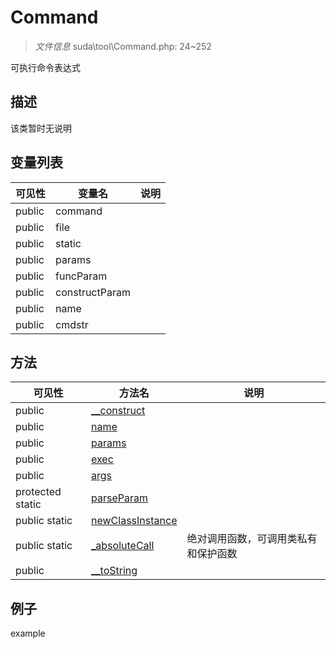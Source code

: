 #  Command 

> *文件信息* suda\tool\Command.php: 24~252


可执行命令表达式


## 描述



该类暂时无说明
 
## 变量列表
| 可见性 |  变量名   | 说明 |
|--------|----|------|
 | public    | command | | 
 | public    | file | | 
 | public    | static | | 
 | public    | params | | 
 | public    | funcParam | | 
 | public    | constructParam | | 
 | public    | name | | 
 | public    | cmdstr | | 
## 方法

 
| 可见性 | 方法名 | 说明 |
|--------|-------|------|
 |  public  |[__construct](Command/__construct.md) |  |
 |  public  |[name](Command/name.md) |  |
 |  public  |[params](Command/params.md) |  |
 |  public  |[exec](Command/exec.md) |  |
 |  public  |[args](Command/args.md) |  |
 |  protected  static|[parseParam](Command/parseParam.md) |  |
 |  public  static|[newClassInstance](Command/newClassInstance.md) |  |
 |  public  static|[_absoluteCall](Command/_absoluteCall.md) | 绝对调用函数，可调用类私有和保护函数 |
 |  public  |[__toString](Command/__toString.md) |  |
## 例子

example
